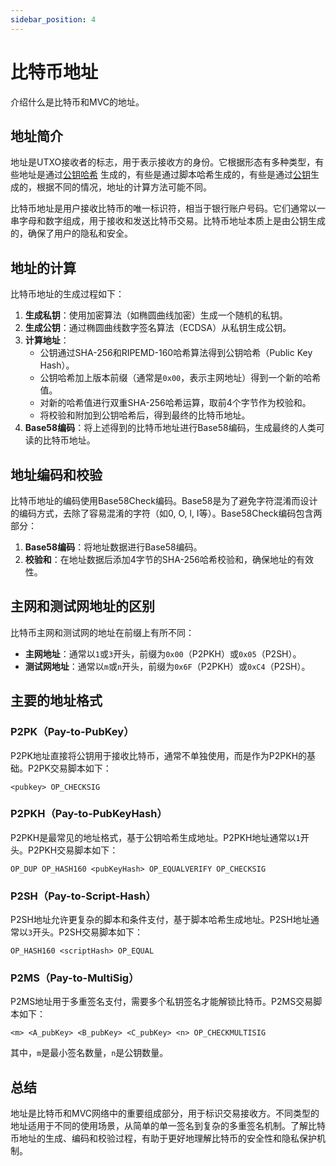 ```yaml
---
sidebar_position: 4
---
```


# 比特币地址

介绍什么是比特币和MVC的地址。

## 地址简介

地址是UTXO接收者的标志，用于表示接收方的身份。它根据形态有多种类型，有些地址是通过[公钥哈希](public-key-hash.md)
生成的，有些是通过脚本哈希生成的，有些是通过[公钥](public-key.md)生成的，根据不同的情况，地址的计算方法可能不同。

比特币地址是用户接收比特币的唯一标识符，相当于银行账户号码。它们通常以一串字母和数字组成，用于接收和发送比特币交易。比特币地址本质上是由公钥生成的，确保了用户的隐私和安全。

## 地址的计算

比特币地址的生成过程如下：

1. **生成私钥**：使用加密算法（如椭圆曲线加密）生成一个随机的私钥。
2. **生成公钥**：通过椭圆曲线数字签名算法（ECDSA）从私钥生成公钥。
3. **计算地址**：
    - 公钥通过SHA-256和RIPEMD-160哈希算法得到公钥哈希（Public Key Hash）。
    - 公钥哈希加上版本前缀（通常是`0x00`，表示主网地址）得到一个新的哈希值。
    - 对新的哈希值进行双重SHA-256哈希运算，取前4个字节作为校验和。
    - 将校验和附加到公钥哈希后，得到最终的比特币地址。
4. **Base58编码**：将上述得到的比特币地址进行Base58编码，生成最终的人类可读的比特币地址。

## 地址编码和校验

比特币地址的编码使用Base58Check编码。Base58是为了避免字符混淆而设计的编码方式，去除了容易混淆的字符（如0, O, l,
I等）。Base58Check编码包含两部分：

1. **Base58编码**：将地址数据进行Base58编码。
2. **校验和**：在地址数据后添加4字节的SHA-256哈希校验和，确保地址的有效性。

## 主网和测试网地址的区别

比特币主网和测试网的地址在前缀上有所不同：

- **主网地址**：通常以`1`或`3`开头，前缀为`0x00`（P2PKH）或`0x05`（P2SH）。
- **测试网地址**：通常以`m`或`n`开头，前缀为`0x6F`（P2PKH）或`0xC4`（P2SH）。

## 主要的地址格式

### P2PK（Pay-to-PubKey）

P2PK地址直接将公钥用于接收比特币，通常不单独使用，而是作为P2PKH的基础。P2PK交易脚本如下：

```
<pubkey> OP_CHECKSIG
```

### P2PKH（Pay-to-PubKeyHash）

P2PKH是最常见的地址格式，基于公钥哈希生成地址。P2PKH地址通常以`1`开头。P2PKH交易脚本如下：

```
OP_DUP OP_HASH160 <pubKeyHash> OP_EQUALVERIFY OP_CHECKSIG
```

### P2SH（Pay-to-Script-Hash）

P2SH地址允许更复杂的脚本和条件支付，基于脚本哈希生成地址。P2SH地址通常以`3`开头。P2SH交易脚本如下：

```
OP_HASH160 <scriptHash> OP_EQUAL
```

### P2MS（Pay-to-MultiSig）

P2MS地址用于多重签名支付，需要多个私钥签名才能解锁比特币。P2MS交易脚本如下：

```
<m> <A_pubKey> <B_pubKey> <C_pubKey> <n> OP_CHECKMULTISIG
```

其中，`m`是最小签名数量，`n`是公钥数量。

## 总结

地址是比特币和MVC网络中的重要组成部分，用于标识交易接收方。不同类型的地址适用于不同的使用场景，从简单的单一签名到复杂的多重签名机制。了解比特币地址的生成、编码和校验过程，有助于更好地理解比特币的安全性和隐私保护机制。
